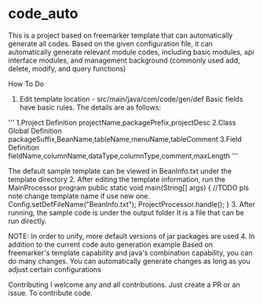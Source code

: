 # code_auto
This is a project based on freemarker template that can automatically generate all codes. Based on the given configuration file, it can automatically generate relevant module codes, including basic modules, api interface modules, and management background (commonly used add, delete, modify, and query functions)

How To Do
1. Edit template location - src/main/java/com/code/gen/def
Basic fields have basic rules. The details are as follows:

''' 1.Project Definition    projectName,packagePrefix,projectDesc
2.Class Global Definition  packageSuffix,BeanName,tableName,menuName,tableComment
3.Field Definition fieldName,columnName,dataType,columnType,comment,maxLength '''

The default sample template can be viewed in BeanInfo.txt under the template directory
2. After editing the template information, run the MainProcessor program
public static void main(String[] args) {
                //TODO pls note change template name if use new one.
		Config.setDefFileName("BeanInfo.txt");
		ProjectProcessor.handle();
}
3. After running, the sample code is under the output folder
It is a file that can be run directly.

NOTE: In order to unify, more default versions of jar packages are used
4. In addition to the current code auto generation example
Based on freemarker's template capability and java's combination capability, you can do many changes. You can automatically generate changes as long as you adjust certain configurations

Contributing
I welcome any and all contributions. Just create a PR or an issue. To contribute code.
